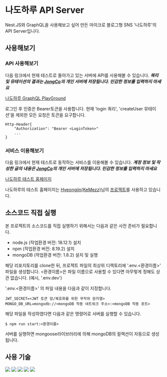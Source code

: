 # 나도하루 API Server

Nest.JS와 GraphQL을 사용해보고 싶어 만든 마이크로 블로그형 SNS '나도하루'의 API Server입니다. 



## 사용해보기

### API 사용해보기

다음 링크에서 현재 테스트로 돌아가고 있는 서버에 API를 사용해볼 수 있습니다. ***쿼리 및 뮤테이션의 결과는 [JongCo](https://github.com/JongCo)의 개인 서버에 저장됩니다. 민감한 정보를 입력하지 마세요***

[나도하루 GraphQL PlayGround](http://nadoharu.duckdns.org/api/graphql)

로그인 후 인증은 Bearer토큰을 사용합니다. 현재 'login 쿼리', 'createUser 뮤테이션'을 제외한 모든 요청은 토큰을 요구합니다.

```
Http-Header{
	"Authorization": "Bearer <LoginToken>"
    ...
}
```


### 서비스 이용해보기

다음 링크에서 현재 테스트로 동작하는 서비스를 이용해볼 수 있습니다. ***계정 정보 및 작성한 글의 내용은 [JongCo](https://github.com/JongCo)의 개인 서버에 저장됩니다. 민감한 정보를 입력하지 마세요***

[나도하루 테스트 홈페이지](http://nadoharu.duckdns.org/)

나도하루의 테스트 홈페이지는 [Hyeongjin(KeMezz)](https://github.com/KeMezz)님의 [프로젝트](https://github.com/GuitarCoders/front)를 사용하고 있습니다.


## 소스코드 직접 실행

본 프로젝트의 소스코드를 직접 실행하기 위해서는 다음과 같은 사전 준비가 필요합니다.
* node.js (작업환경 버전: 18.12.1) 설치
* npm (작업환경 버전: 8.19.2) 설치
* mongoDB (작업환경 버전: 1.8.2) 설치 및 실행

해당 리포지토리를 clone한 뒤, 프로젝트 파일의 최상위 디렉토리에 '.env.<환경이름>' 파일을 생성합니다. <환경이름>은 파일 이름으로 사용할 수 있다면 아무렇게 정해도 상관 없습니다. (예시, '.env.dev') 

'.env.<환경이름>' 의 파일 내용을 다음과 같이 지정합니다.

```
JWT_SECRET=<JWT 토큰 암/복호화를 위한 무작위 문자열>
MONGO_DB_URL=mongodb://<mongoDB 작동 네트워크 주소>:<mongoDB 작동 포트>
```

해당 파일을 작성하였다면 다음과 같은 명령어로 서버를 실행할 수 있습니다.
```shell
$ npm run start:<환경이름>
```

서버를 실행하면 mongoose라이브러리에 의해 mongoDB의 컬렉션이 자동으로 생성됩니다.

## 사용 기술

<img src="https://img.shields.io/badge/typescript-3178C6?style=for-the-badge&logo=typescript&logoColor=white"> <img src="https://img.shields.io/badge/nest.js-E0234E?style=for-the-badge&logo=nestjs&logoColor=white"> <img src="https://img.shields.io/badge/graphql-E10098?style=for-the-badge&logo=graphql&logoColor=white"> <img src="https://img.shields.io/badge/mongoDB-47A248?style=for-the-badge&logo=MongoDB&logoColor=white"> <img src="https://img.shields.io/badge/mongoose-880000?style=for-the-badge&logo=mongoose&logoColor=white">
